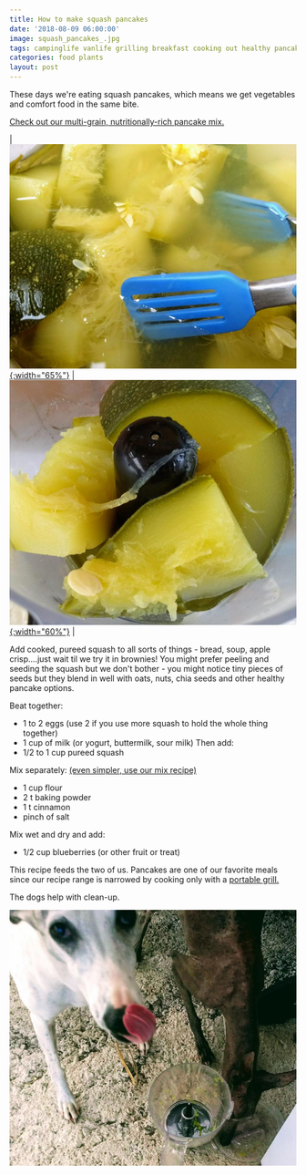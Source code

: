 ```yaml
---
title: How to make squash pancakes
date: '2018-08-09 06:00:00'
image: squash_pancakes_.jpg
tags: campinglife vanlife grilling breakfast cooking out healthy pancakes
categories: food plants
layout: post
---
```


These days we're eating squash pancakes, which means we get vegetables and comfort food in the same bite.

[Check out our multi-grain, nutritionally-rich pancake mix.](https://reverdecer.annalisagross.com/2018/07/17/pancakes/)

| [![](/images/squash_.jpg){:width="65%"}](/images/squash.jpg) | [![](/images/squash2_.jpg){:width="60%"}](/images/squash2.jpg) |

Add cooked, pureed squash to all sorts of things - bread, soup, apple crisp....just wait til we try it in brownies! You might prefer peeling and seeding the squash but we don't bother - you might notice tiny pieces of seeds but they blend in well with oats, nuts, chia seeds and other healthy pancake options.

Beat together:
* 1 to 2 eggs (use 2 if you use more squash to hold the whole thing together)
* 1 cup of milk (or yogurt, buttermilk, sour milk)
Then add:
* 1/2 to 1 cup pureed squash

Mix separately:                [(even simpler, use our mix recipe)](https://reverdecer.annalisagross.com/2018/07/17/pancakes/)
* 1 cup flour
* 2 t baking powder
* 1 t cinnamon
* pinch of salt

Mix wet and dry and add:
* 1/2 cup blueberries (or other fruit or treat)

This recipe feeds the two of us. Pancakes are one of our favorite meals since our recipe range is narrowed by cooking only with a [portable grill.](https://reverdecer.annalisagross.com/2018/08/08/our-grill/)

The dogs help with clean-up.

[![](/images/dog_cleaning_.jpg)](/images/dog_cleaning.jpg)